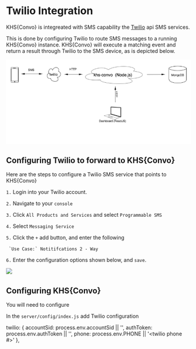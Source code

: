 # Twilio Integration 

KHS{Convo} is integreated with SMS capability the [Twilio](http://twilio.com) api SMS services.    

This is done by configuring Twilio to route SMS messages to a running KHS{Convo} 
instance.  KHS{Convo} will execute a matching event and return a result through Twilio to the SMS device, as is depicted below. 

![](./images/architecture.png)
 
## Configuring Twilio to forward to KHS{Convo}

Here are the steps to configure a Twilio SMS service that points to KHS{Convo}

`1.` Login into your Twilio account. 

`2.` Navigate to your `console`

`3.` Click `All Products and Services` and select `Programmable SMS`

`4.` Select `Messaging Service` 

`5.` Click the `+` add button, and enter the following 

     `Use Case:` Notitifcations 2 - Way

`6.` Enter the configuration options shown below, and `save`.

   ![](./images/twilio.png)  


## Configuring KHS{Convo} 

You will need to configure 



In the `server/config/index.js` add Twilio configuration

twilio: {
        accountSid: process.env.accountSid || '<twilio account sid>',
        authToken: process.env.authToken || '<twilio auth token>',
        phone: process.env.PHONE || '<twilio phone #>'
    },

